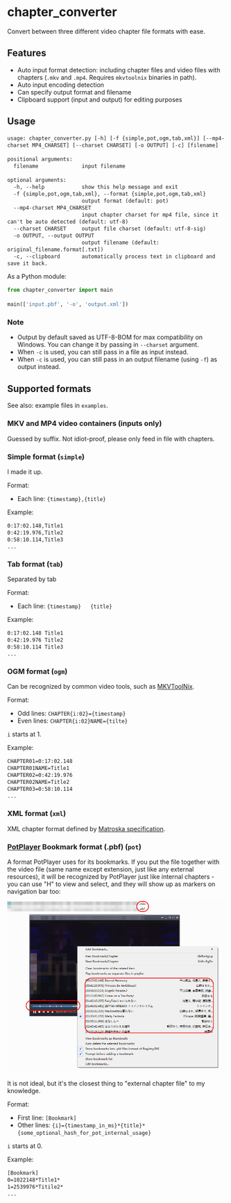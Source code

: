 # chapter_converter
Convert between three different video chapter file formats with ease.

## Features

* Auto input format detection: including chapter files and video files with chapters (`.mkv` and `.mp4`. Requires `mkvtoolnix` binaries in path).
* Auto input encoding detection
* Can specify output format and filename
* Clipboard support (input and output) for editing purposes

## Usage

```
usage: chapter_converter.py [-h] [-f {simple,pot,ogm,tab,xml}] [--mp4-charset MP4_CHARSET] [--charset CHARSET] [-o OUTPUT] [-c] [filename]

positional arguments:
  filename              input filename

optional arguments:
  -h, --help            show this help message and exit
  -f {simple,pot,ogm,tab,xml}, --format {simple,pot,ogm,tab,xml}
                        output format (default: pot)
  --mp4-charset MP4_CHARSET
                        input chapter charset for mp4 file, since it can't be auto detected (default: utf-8)
  --charset CHARSET     output file charset (default: utf-8-sig)
  -o OUTPUT, --output OUTPUT
                        output filename (default: original_filename.format[.txt])
  -c, --clipboard       automatically process text in clipboard and save it back.
```

As a Python module:

```python
from chapter_converter import main

main(['input.pbf', '-o', 'output.xml'])
```

### Note

* Output by default saved as UTF-8-BOM for max compatibility on Windows. You can change it by passing in `--charset` argument.
* When `-c` is used, you can still pass in a file as input instead.
* When `-c` is used, you can still pass in an output filename (using `-f`) as output instead.

## Supported formats

See also: example files in `examples`.

### MKV and MP4 video containers (inputs only)

Guessed by suffix. Not idiot-proof, please only feed in file with chapters.

### Simple format (`simple`)

I made it up.

Format:
* Each line: `{timestamp},{title}`

Example:

```
0:17:02.148,Title1
0:42:19.976,Title2
0:58:10.114,Title3
...
```

### Tab format (`tab`)

Separated by tab

Format:
* Each line: `{timestamp}	{title}`

Example:

```
0:17:02.148	Title1
0:42:19.976	Title2
0:58:10.114	Title3
...
```

### OGM format (`ogm`)

Can be recognized by common video tools, such as [MKVToolNix](https://mkvtoolnix.download/).

Format:
* Odd lines: `CHAPTER{i:02}={timestamp}`
* Even lines: `CHAPTER{i:02}NAME={tilte}`

`i` starts at 1.

Example:

```
CHAPTER01=0:17:02.148
CHAPTER01NAME=Title1
CHAPTER02=0:42:19.976
CHAPTER02NAME=Title2
CHAPTER03=0:58:10.114
...
```

### XML format (`xml`)

XML chapter format defined by [Matroska specification](https://matroska.org/technical/specs/chapters/index.html).

###  [PotPlayer](https://potplayer.daum.net/) Bookmark format (.pbf) (`pot`)

A format PotPlayer uses for its bookmarks. If you put the file together with the video file (same name except extension, just like any external resources), it will be recognized by PotPlayer just like internal chapters - you can use "H" to view and select, and they will show up as markers on navigation bar too:

![Pot Bookmark Example](img/pot.png)

It is not ideal, but it's the closest thing to "external chapter file" to my knowledge.

Format:

* First line: `[Bookmark]`
* Other lines: `{i}={timestamp_in_ms}*{title}*{some_optional_hash_for_pot_internal_usage}`

`i` starts at 0.

Example:

```
[Bookmark]
0=1022148*Title1*
1=2539976*Titile2*
...
```
